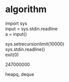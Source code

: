 # algorithm 
  
 
import sys  
input = sys.stdin.readline  
a = input()

sys.setrecursionlimit(10000)  
sys.stdin.readline()  
exit(0)

247000000

heapq, deque
